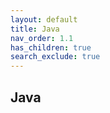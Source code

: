 ```yaml
---
layout: default
title: Java
nav_order: 1.1
has_children: true
search_exclude: true
---
```


## **Java**
